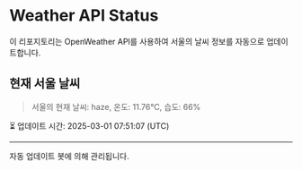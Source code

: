 
# Weather API Status

이 리포지토리는 OpenWeather API를 사용하여 서울의 날씨 정보를 자동으로 업데이트합니다.

## 현재 서울 날씨
> 서울의 현재 날씨: haze, 온도: 11.76°C, 습도: 66%

⏳ 업데이트 시간: 2025-03-01 07:51:07 (UTC)

---
자동 업데이트 봇에 의해 관리됩니다.
